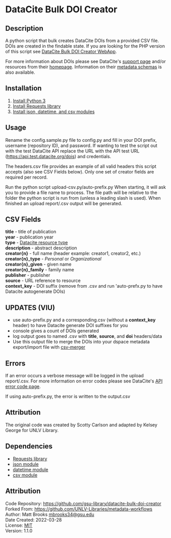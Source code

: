 # DataCite Bulk DOI Creator
## Description
A python script that bulk creates DataCite DOIs from a provided CSV file. DOIs are created in the findable state. If you are looking for the PHP version of this script see [DataCite Bulk DOI Creator WebApp](https://github.com/gsu-library/datacite-bulk-doi-creator-webapp).

For more information about DOIs please see DataCite's [support page](https://support.datacite.org/) and/or resources from their [homepage](https://doi.datacite.org/). Information on their [metadata schemas](https://schema.datacite.org/) is also available.

## Installation
1. [Install Python 3](https://www.python.org/about/gettingstarted/)
2. [Install Requests library](https://requests.readthedocs.io/en/latest/user/install/)
3. [Install json, datetime, and csv modules](https://docs.python.org/3/installing/index.html)

## Usage
Rename the config.sample.py file to config.py and fill in your DOI prefix, username (repository ID), and password. If wanting to test the script out with the test DataCite API replace the URL with the API test URL (https://api.test.datacite.org/dois) and credentials.

The headers.csv file provides an example of all valid headers this script accepts (also see CSV Fields below). Only one set of creator fields are required per record.

Run the python script upload-csv.py/auto-prefix.py When starting, it will ask you to provide a file name to process. The file path will be relative to the folder the python script is run from (unless a leading slash is used). When finished an upload report/.csv output will be generated.

## CSV Fields
**title** - title of publication  
**year** - publication year  
**type** - [Datacite resource type](https://support.datacite.org/docs/what-are-the-resource-types-for-datacite-dois)  
**description** - abstract description  
**creator{n}** - full name (header example: creator1, creator2, etc.)  
**creator{n}_type** - *Personal* or *Organizational*  
**creator{n}_given** - given name  
**creator{n}_family** - family name  
**publisher** - publisher  
**source** - URL reference to resource  
**context_key** - DOI suffix (remove from .csv and run 'auto-prefx.py to have Datacite autogenerate DOIs)


## UPDATES (VIU)
- use auto-prefix.py and a corresponding.csv (without a **context_key** header) to have Datacite generate DOI suffixes for you
- console gives a count of DOIs generated
- log output goes to named .csv with **title**, **source**, and **doi** headers/data
- Use this output file to merge the DOIs into your dspace metadata export/import file with [csv-merger](https://github.com/VIULibrary/csv-merger)


## Errors
If an error occurs a verbose message will be logged in the upload report/.csv. For more information on error codes please see DataCite's [API error code page](https://support.datacite.org/docs/api-error-codes).

If using auto-prefix.py, the error is written to the output.csv

## Attribution
The original code was created by Scotty Carlson and adapted by Kelsey George for UNLV Library.

## Dependencies
- [Requests library](https://requests.readthedocs.io/)
- [json module](https://docs.python.org/3/library/json.html)
- [datetime module](https://docs.python.org/3/library/datetime.html)
- [csv module](https://docs.python.org/3/library/csv.html)


## Attribution
Code Repository: https://github.com/gsu-library/datacite-bulk-doi-creator  
Forked From: https://github.com/UNLV-Libraries/metadata-workflows  
Author: Matt Brooks <mbrooks34@gsu.edu>  
Date Created: 2022-03-28  
License: [MIT](https://mit-license.org/)  
Version: 1.1.0